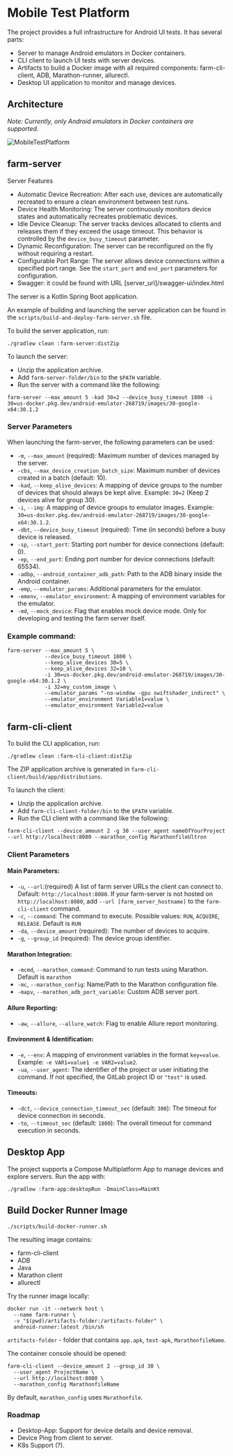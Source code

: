 # Mobile Test Platform

The project provides a full infrastructure for Android UI tests. It has several parts:
- Server to manage Android emulators in Docker containers.
- CLI client to launch UI tests with server devices.
- Artifacts to build a Docker image with all required components: farm-cli-client, ADB, Marathon-runner, allurectl.
- Desktop UI application to monitor and manage devices.


## Architecture

*Note: Currently, only Android emulators in Docker containers are supported.*

![MobileTestPlatform](https://github.com/open-tool/mobile-test-platform/assets/12834123/268114d6-1f0d-4f82-9cb8-b9428dea2853)

## farm-server

Server Features
- Automatic Device Recreation: After each use, devices are automatically recreated to ensure a clean environment between test runs.
- Device Health Monitoring: The server continuously monitors device states and automatically recreates problematic devices.
- Idle Device Cleanup: The server tracks devices allocated to clients and releases them if they exceed the usage timeout. This behavior is controlled by the `device_busy_timeout` parameter.	
- Dynamic Reconfiguration: The server can be reconfigured on the fly without requiring a restart.
- Configurable Port Range: The server allows device connections within a specified port range. See the `start_port` and `end_port` parameters for configuration.
- Swagger: it could be found with URL [server_url]/swagger-ui/index.html
  
The server is a Kotlin Spring Boot application.

An example of building and launching the server application can be found in the `scripts/build-and-deploy-farm-server.sh` file.

To build the server application, run:

```shell
./gradlew clean :farm-server:distZip
```

To launch the server:
- Unzip the application archive.
- Add `farm-server-folder/bin` to the `$PATH` variable.
- Run the server with a command like the following:

```shell
farm-server --max_amount 5 -kad 30=2 --device_busy_timeout 1800 -i 30=us-docker.pkg.dev/android-emulator-268719/images/30-google-x64:30.1.2
```

### Server Parameters

When launching the farm-server, the following parameters can be used:

- `-m`, `--max_amount` (required): Maximum number of devices managed by the server.
- `-cbs`, `--max_device_creation_batch_size`: Maximum number of devices created in a batch (default: 10).
- `-kad`, `--keep_alive_devices`: A mapping of device groups to the number of devices that should always be kept alive. Example: `30=2` (Keep 2 devices alive for group 30).
- `-i`, `--img`: A mapping of device groups to emulator images. Example: `30=us-docker.pkg.dev/android-emulator-268719/images/30-google-x64:30.1.2`.
- `-dbt`, `--device_busy_timeout` (required): Time (in seconds) before a busy device is released.
- `-sp`, `--start_port`: Starting port number for device connections (default: 0).
- `-ep`, `--end_port`: Ending port number for device connections (default: 65534).
- `-adbp`, `--android_container_adb_path`: Path to the ADB binary inside the Android container.
- `-emp`, `--emulator_params`: Additional parameters for the emulator.
- `-emenv`, `--emulator_environment`: A mapping of environment variables for the emulator.
- `-md`, `--mock_device`: Flag that enables mock device mode. Only for developing and testing the farm server itself.

### Example command:

```shell
farm-server --max_amount 5 \
            --device_busy_timeout 1800 \
            --keep_alive_devices 30=5 \
            --keep_alive_devices 32=10 \
            -i 30=us-docker.pkg.dev/android-emulator-268719/images/30-google-x64:30.1.2 \
            -i 32=my_custom_image \
            --emulator_params "-no-window -gpu swiftshader_indirect" \
            --emulator_environment Variable1=value \
            --emulator_environment Variable2=value
```

## farm-cli-client

To build the CLI application, run:

```shell
./gradlew clean :farm-cli-client:distZip
```

The ZIP application archive is generated in `farm-cli-client/build/app/distributions`.

To launch the client:
- Unzip the application archive.
- Add `farm-cli-client-folder/bin` to the `$PATH` variable.
- Run the CLI client with a command like the following:

```shell
farm-cli-client --device_amount 2 -g 30 --user_agent nameOfYourProject --url http://localhost:8080 --marathon_config MarathonfileUltron
```

### Client Parameters

#### Main Parameters:
- `-u`, `--url`:(required) A list of farm server URLs the client can connect to. Default: `http://localhost:8080`. If your farm-server is not hosted on `http://localhost:8080`, add `--url [farm_server_hostname]` to the `farm-cli-client` command.
- `-c`, `--command`: The command to execute. Possible values: `RUN`, `ACQUIRE`, `RELEASE`. Default is `RUN`
- `-da`, `--device_amount` (required): The number of devices to acquire.
- `-g`, `--group_id` (required): The device group identifier.

#### Marathon Integration:
- `-mcmd`, `--marathon_command`: Command to run tests using Marathon. Default is `marathon `
- `-mc`, `--marathon_config`: Name/Path to the Marathon configuration file.
- `-mapv`, `--marathon_adb_port_variable`: Custom ADB server port. 

#### Allure Reporting:
- `-aw`, `--allure`, `--allure_watch`: Flag to enable Allure report monitoring.

#### Environment & Identification:
- `-e`, `--env`: A mapping of environment variables in the format `key=value`. Example: `-e VAR1=value1 -e VAR2=value2`.
- `-ua`, `--user_agent`: The identifier of the project or user initiating the command. If not specified, the GitLab project ID or `"test"` is used.

#### Timeouts:
- `-dct`, `--device_connection_timeout_sec` (default: `300`): The timeout for device connection in seconds.
- `-to`, `--timeout_sec` (default: `1800`): The overall timeout for command execution in seconds.

## Desktop App

The project supports a Compose Multiplatform App to manage devices and explore servers. Run the app with:

```shell
./gradlew :farm-app:desktopRun -DmainClass=MainKt
```

## Build Docker Runner Image

```shell
./scripts/build-docker-runner.sh
```

The resulting image contains:
- farm-cli-client
- ADB
- Java
- Marathon client
- allurectl

Try the runner image locally:

```shell
docker run -it --network host \
  --name farm-runner \
  -v "$(pwd)/artifacts-folder:/artifacts-folder" \
  android-runner:latest /bin/sh
```

`artifacts-folder` - folder that contains `app.apk`, `test-apk`, `MarathonfileName`.

The container console should be opened:

```shell
farm-cli-client --device_amount 2 --group_id 30 \
  --user_agent ProjectName \
  --url http://localhost:8080 \
  --marathon_config MarathonfileName
```

By default, `marathon_config` uses `Marathonfile`.

### Roadmap

- Desktop-App: Support for device details and device removal.
- Device Ping from client to server.
- K8s Support (?).

